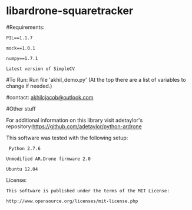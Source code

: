 # libardrone-squaretracker

#Requirements:

    PIL==1.1.7
  
    mock==1.0.1
   
    numpy==1.7.1
  
    Latest version of SimpleCV

#To Run:
  Run file 'akhil_demo.py'
  (At the top there are a list of variables to change if needed.)
  
#contact:
      akhilcjacob@outlook.com

#Other stuff
 
  For additional information on this library visit adetaylor's repository:https://github.com/adetaylor/python-ardrone

  This software was tested with the following setup:
  
     Python 2.7.6
  
    Unmodified AR.Drone firmware 2.0
  
    Ubuntu 12.04

  License:

    This software is published under the terms of the MIT License:

    http://www.opensource.org/licenses/mit-license.php
